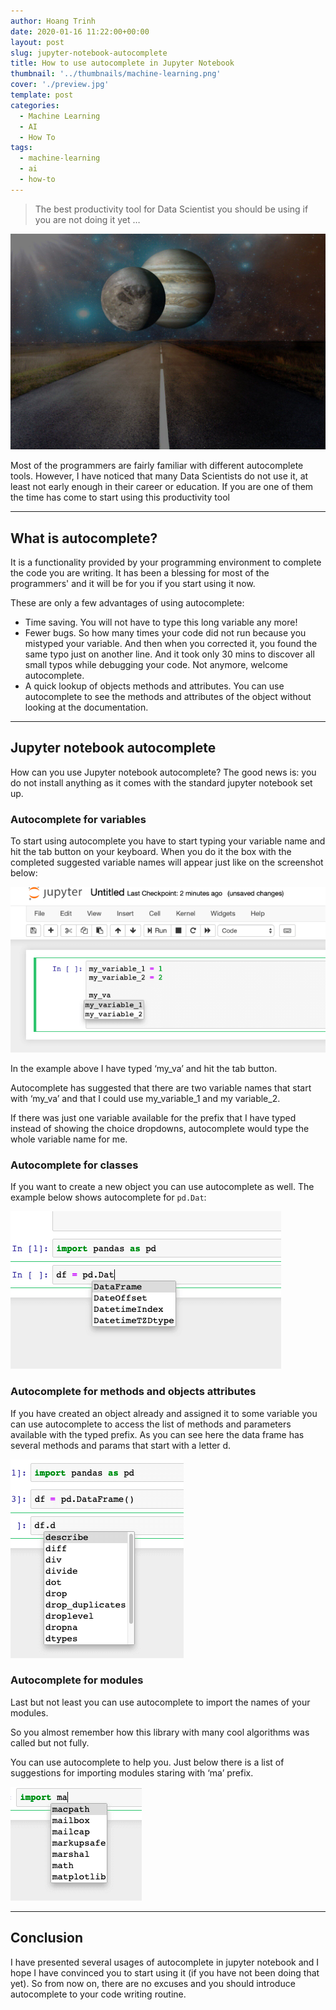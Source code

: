 ```yaml
---
author: Hoang Trinh
date: 2020-01-16 11:22:00+00:00
layout: post
slug: jupyter-notebook-autocomplete
title: How to use autocomplete in Jupyter Notebook
thumbnail: '../thumbnails/machine-learning.png'
cover: './preview.jpg'
template: post
categories:
  - Machine Learning
  - AI
  - How To
tags:
  - machine-learning
  - ai
  - how-to
---
```


> The best productivity tool for Data Scientist you should be using if you are not doing it yet …

![Jupyter in the galaxy](./jupyter.jpg)

Most of the programmers are fairly familiar with different autocomplete tools. However, I have noticed that many Data Scientists do not use it, at least not early enough in their career or education. If you are one of them the time has come to start using this productivity tool

---

## What is autocomplete?

It is a functionality provided by your programming environment to complete the code you are writing. It has been a blessing for most of the programmers' and it will be for you if you start using it now.

These are only a few advantages of using autocomplete:

- Time saving. You will not have to type this long variable any more!
- Fewer bugs. So how many times your code did not run because you mistyped your variable. And then when you corrected it, you found the same typo just on another line. And it took only 30 mins to discover all small typos while debugging your code. Not anymore, welcome autocomplete.
- A quick lookup of objects methods and attributes. You can use autocomplete to see the methods and attributes of the object without looking at the documentation.

---

## Jupyter notebook autocomplete

How can you use Jupyter notebook autocomplete? The good news is: you do not install anything as it comes with the standard jupyter notebook set up.

### Autocomplete for variables

To start using autocomplete you have to start typing your variable name and hit the tab button on your keyboard. When you do it the box with the completed suggested variable names will appear just like on the screenshot below:

![Jupyter Notebook Variable Autocomplete](./jupyterNotebookVariableAutocomplete.png)

In the example above I have typed ‘my_va’ and hit the tab button.

Autocomplete has suggested that there are two variable names that start with ‘my_va’ and that I could use my_variable_1 and my variable_2.

If there was just one variable available for the prefix that I have typed instead of showing the choice dropdowns, autocomplete would type the whole variable name for me.

### Autocomplete for classes

If you want to create a new object you can use autocomplete as well. The example below shows autocomplete for `pd.Dat`:

![Jupyter Notebook Class Autocomplete](./jupyterNotebookClassAutocomplete.png)

### Autocomplete for methods and objects attributes

If you have created an object already and assigned it to some variable you can use autocomplete to access the list of methods and parameters available with the typed prefix. As you can see here the data frame has several methods and params that start with a letter d.

![Jupyter Notebook Method Autocomplete](./jupyterNotebookMethodAutocomplete.png)

### Autocomplete for modules

Last but not least you can use autocomplete to import the names of your modules.

So you almost remember how this library with many cool algorithms was called but not fully.

You can use autocomplete to help you. Just below there is a list of suggestions for importing modules staring with ‘ma’ prefix.

![Jupyter Notebook Module Autocomplete](./jupyterNotebookModuleAutocomplete.png)

---

## Conclusion

I have presented several usages of autocomplete in jupyter notebook and I hope I have convinced you to start using it (if you have not been doing that yet). So from now on, there are no excuses and you should introduce autocomplete to your code writing routine.
